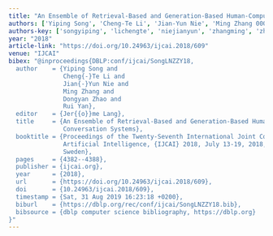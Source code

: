 ```yaml
---
title: "An Ensemble of Retrieval-Based and Generation-Based Human-Computer Conversation Systems."
authors: ['Yiping Song', 'Cheng-Te Li', 'Jian-Yun Nie', 'Ming Zhang 0004', 'Dongyan Zhao 0001', 'Rui Yan 0001']
authors-key: ['songyiping', 'lichengte', 'niejianyun', 'zhangming', 'zhaodongyan', 'yanrui']
year: "2018"
article-link: "https://doi.org/10.24963/ijcai.2018/609"
venue: "IJCAI"
bibex: "@inproceedings{DBLP:conf/ijcai/SongLNZZY18,
  author    = {Yiping Song and
               Cheng{-}Te Li and
               Jian{-}Yun Nie and
               Ming Zhang and
               Dongyan Zhao and
               Rui Yan},
  editor    = {Jer{{o}}me Lang},
  title     = {An Ensemble of Retrieval-Based and Generation-Based Human-Computer
               Conversation Systems},
  booktitle = {Proceedings of the Twenty-Seventh International Joint Conference on
               Artificial Intelligence, {IJCAI} 2018, July 13-19, 2018, Stockholm,
               Sweden},
  pages     = {4382--4388},
  publisher = {ijcai.org},
  year      = {2018},
  url       = {https://doi.org/10.24963/ijcai.2018/609},
  doi       = {10.24963/ijcai.2018/609},
  timestamp = {Sat, 31 Aug 2019 16:23:18 +0200},
  biburl    = {https://dblp.org/rec/conf/ijcai/SongLNZZY18.bib},
  bibsource = {dblp computer science bibliography, https://dblp.org}
}"
---
```

